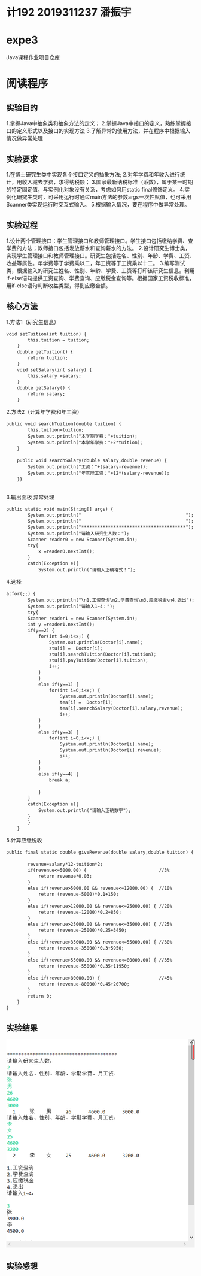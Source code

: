 # 计192 2019311237 潘振宇
# expe3
Java课程作业项目仓库
# 阅读程序
## 实验目的
1.掌握Java中抽象类和抽象方法的定义； 
2.掌握Java中接口的定义，熟练掌握接口的定义形式以及接口的实现方法
3.了解异常的使用方法，并在程序中根据输入情况做异常处理
## 实验要求
1.在博士研究生类中实现各个接口定义的抽象方法;
2.对年学费和年收入进行统计，用收入减去学费，求得纳税额；
3.国家最新纳税标准（系数），属于某一时期的特定固定值，与实例化对象没有关系，考虑如何用static  final修饰定义。
4.实例化研究生类时，可采用运行时通过main方法的参数args一次性赋值，也可采用Scanner类实现运行时交互式输入。
5.根据输入情况，要在程序中做异常处理。


## 实验过程
1.设计两个管理接口：学生管理接口和教师管理接口。学生接口包括缴纳学费、查学费的方法；教师接口包括发放薪水和查询薪水的方法。
2.设计研究生博士类，实现学生管理接口和教师管理接口。研究生包括姓名、性别、年龄、学费、工资、收益等属性。年学费等于学费乘以二，年工资等于工资乘以十二。
3.编写测试类，根据输入的研究生姓名、性别、年龄、学费、工资等打印该研究生信息。利用if-else语句提供工资查询、学费查询、应缴税金查询等。根据国家工资税收标准，用if-else语句判断收益类型，得到应缴金额。

## 核心方法  

1.方法1（研究生信息）
```
void setTuition(int tuition) {
		this.tuition = tuition;	
	}
	double getTuition() {
		return tuition;	
	}
	void setSalary(int salary) {
		this.salary =salary;	
	}
	double getSalary() {
		return salary;	
	}

``` 
2.方法2（计算年学费和年工资）
```
public void searchTuition(double tuition) {
		this.tuition=tuition;
		System.out.println("本学期学费："+tuition);
		System.out.println("本学年学费："+2*tuition);
	}
	
	public void searchSalary(double salary,double revenue) { 
		System.out.println("工资："+(salary-revenue));
		System.out.println("年实际工资："+12*(salary-revenue));
	}}
	   
``` 
3.输出面板 异常处理
```
public static void main(String[] args) {
		System.out.println("                                       ");
		System.out.println("                                       ");
		System.out.println("***************************************");
		System.out.println("请输入研究生人数：");
		Scanner reader0 = new Scanner(System.in);
		try{
			x =reader0.nextInt();
		}
        catch(Exception e){
        	System.out.println("请输入正确格式！");
``` 
4.选择
```
a:for(;;) {
		System.out.println("\n1.工资查询\n2.学费查询\n3.应缴税金\n4.退出");
		System.out.println("请输入1~4：");
		try{
		Scanner reader1 = new Scanner(System.in);
		int y =reader1.nextInt();
		if(y==2) {
			for(int i=0;i<x;) {
				System.out.println(Doctor[i].name);
	        	stu[i] =  Doctor[i];
	        	stu[i].searchTuition(Doctor[i].tuition);
				stu[i].payTuition(Doctor[i].tuition);
				i++;
			}
			}
			else if(y==1) {
				for(int i=0;i<x;) {
					System.out.println(Doctor[i].name);
					tea[i] =  Doctor[i];
					tea[i].searchSalary(Doctor[i].salary,revenue);
					i++;
			}
			}
			else if(y==3) {
				for(int i=0;i<x;) {
					System.out.println(Doctor[i].name);
					System.out.println(Doctor[i].revenue);
					i++;
			}
			}
			else if(y==4) {
				break a;
			
			}
		}
		catch(Exception e){
			System.out.println("请输入正确数字");
		}
		}		
	}
```
5.计算应缴税收
```
public final static double giveRevenue(double salary,double tuition) {
		                          
		revenue=salary*12-tuition*2;
		if(revenue<=5000.00) {                           //3%
			return revenue*0.03;
		}
		else if(revenue>5000.00 && revenue<=12000.00) {  //10%
			return (revenue-5000)*0.1+150;
		}
		else if(revenue>12000.00 && revenue<=25000.00) { //20%
			return (revenue-12000)*0.2+850;
		}
		else if(revenue>25000.00 && revenue<=35000.00) { //25%
			return (revenue-25000)*0.25+3450;
		}
		else if(revenue>35000.00 && revenue<=55000.00) { //30%
			return (revenue-35000)*0.3+5950;
		}
		else if(revenue>55000.00 && revenue<=80000.00) { //35%
			return (revenue-55000)*0.35+11950;
		}
		else if(revenue>80000.00) {                      //45%
			return (revenue-80000)*0.45+20700;
		}
		return 0;
	}
}
```


## 实验结果
![1](https://github.com/panzhenyu799/expe3/blob/main/205c4c90f9aa897e6ba707cad125cca.png)

## 实验感想  
